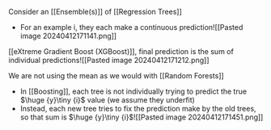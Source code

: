 Consider an [[Ensemble(s)]] of [[Regression Trees]]
- For an example i, they each make a continuous prediction![[Pasted image 20240412171141.png]]

[[eXtreme Gradient Boost (XGBoost)]], final prediction is the sum of individual predictions![[Pasted image 20240412171212.png]]

We are not using the mean as we would with [[Random Forests]]
- In [[Boosting]], each tree is not individually trying to predict the true $\huge {y}\tiny {i}$ value (we assume they underfit)
- Instead, each new tree tries to fix the prediction make by the old trees, so that sum is $\huge {y}\tiny {i}$![[Pasted image 20240412171451.png]]


